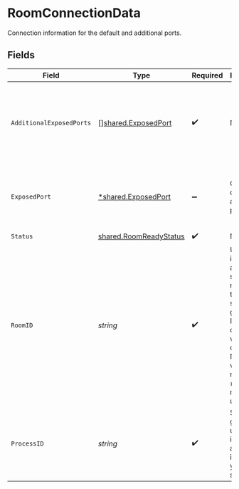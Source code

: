 # RoomConnectionData

Connection information for the default and additional ports.


## Fields

| Field                                                                                                                                                                             | Type                                                                                                                                                                              | Required                                                                                                                                                                          | Description                                                                                                                                                                       | Example                                                                                                                                                                           |
| --------------------------------------------------------------------------------------------------------------------------------------------------------------------------------- | --------------------------------------------------------------------------------------------------------------------------------------------------------------------------------- | --------------------------------------------------------------------------------------------------------------------------------------------------------------------------------- | --------------------------------------------------------------------------------------------------------------------------------------------------------------------------------- | --------------------------------------------------------------------------------------------------------------------------------------------------------------------------------- |
| `AdditionalExposedPorts`                                                                                                                                                          | [][shared.ExposedPort](../../../pkg/models/shared/exposedport.md)                                                                                                                 | :heavy_check_mark:                                                                                                                                                                | N/A                                                                                                                                                                               | [<br/>{<br/>"host": "1.proxy.hathora.dev",<br/>"name": "debug",<br/>"port": 72941,<br/>"transportType": "tcp"<br/>}<br/>]                                                         |
| `ExposedPort`                                                                                                                                                                     | [*shared.ExposedPort](../../../pkg/models/shared/exposedport.md)                                                                                                                  | :heavy_minus_sign:                                                                                                                                                                | Connection details for an active process.                                                                                                                                         | {<br/>"host": "1.proxy.hathora.dev",<br/>"name": "default",<br/>"port": 34567,<br/>"transportType": "tcp"<br/>}                                                                   |
| `Status`                                                                                                                                                                          | [shared.RoomReadyStatus](../../../pkg/models/shared/roomreadystatus.md)                                                                                                           | :heavy_check_mark:                                                                                                                                                                | N/A                                                                                                                                                                               |                                                                                                                                                                                   |
| `RoomID`                                                                                                                                                                          | *string*                                                                                                                                                                          | :heavy_check_mark:                                                                                                                                                                | Unique identifier to a game session or match. Use the default system generated ID or overwrite it with your own.<br/>Note: error will be returned if `roomId` is not globally unique. | 2swovpy1fnunu                                                                                                                                                                     |
| `ProcessID`                                                                                                                                                                       | *string*                                                                                                                                                                          | :heavy_check_mark:                                                                                                                                                                | System generated unique identifier to a runtime instance of your game server.                                                                                                     | cbfcddd2-0006-43ae-996c-995fff7bed2e                                                                                                                                              |